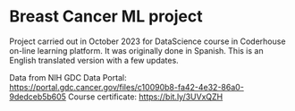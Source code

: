 # Breast Cancer ML project

Project carried out in October 2023 for DataScience course in Coderhouse on-line learning platform. It was originally done in Spanish. This is an English translated version with a few updates.

Data from NIH GDC Data Portal: https://portal.gdc.cancer.gov/files/c10090b8-fa42-4e32-86a0-9dedceb5b605
Course certificate: https://bit.ly/3UVxQZH
